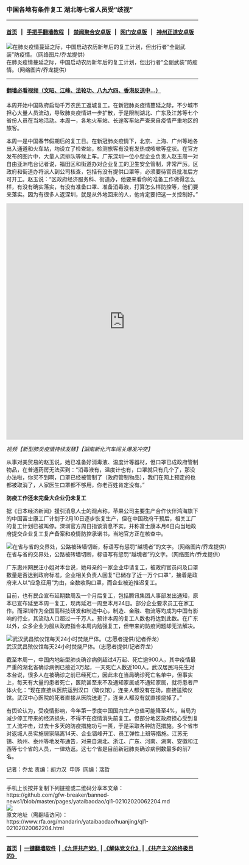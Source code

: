 ### 中国各地有条件复工   湖北等七省人员受“歧视”
------------------------

#### [首页](https://github.com/gfw-breaker/banned-news1/blob/master/README.md) &nbsp;&nbsp;|&nbsp;&nbsp; [手把手翻墙教程](https://github.com/gfw-breaker/guides/wiki) &nbsp;&nbsp;|&nbsp;&nbsp; [禁闻聚合安卓版](https://github.com/gfw-breaker/bn-android) &nbsp;&nbsp;|&nbsp;&nbsp; [网门安卓版](https://github.com/oGate2/oGate) &nbsp;&nbsp;|&nbsp;&nbsp; [神州正道安卓版](https://github.com/SzzdOgate/update) 



<div id="headerimg">
 <img alt="在肺炎疫情蔓延之际，中国启动农历新年后的复工计划，但出行者“全副武装”防疫情。（网络图片/乔龙提供）" src="https://www.rfa.org/mandarin/yataibaodao/huanjing/ql1-02102020062204.html/m0210-ql1p1.jpg/@@images/079351d8-eb6e-426d-8491-55da9ee81d3d.jpeg" title="在肺炎疫情蔓延之际，中国启动农历新年后的复工计划，但出行者“全副武装”防疫情。（网络图片/乔龙提供）"/>
 <div id="headerimgcontents">
  <div id="headerimgcaption">
   <span>
    在肺炎疫情蔓延之际，中国启动农历新年后的复工计划，但出行者“全副武装”防疫情。（网络图片/乔龙提供）
   </span>
   <!-- zoomattribute -->
  </div>
  <!-- headerimgcaption -->
 </div>
 <!-- headerimagecontents -->
</div>

<hr/>


#### [翻墙必看视频（文昭、江峰、法轮功、八九六四、香港反送中...）](http://167.172.214.107/home.html)

<div id="storytext">
 <div>
  <div class="slot_header">
  </div>
 </div>
 <p>
  本周开始中国政府启动千万农民工返城复工。在新冠肺炎疫情蔓延之际，不少城市担心大量人员流动，导致肺炎疫情进一步扩散，于是限制湖北、广东及江苏等七个省份人员在当地活动。本周一，各地火车站、长途客车站严查来自疫情严重地区的旅客。
 </p>
 <p>
  本周一是中国春节假期后的复工日。在新冠肺炎疫情下，北京、上海、广州等地各出入通道和火车站，均设立了检查站，检测旅客有没有发热或咳嗽等症状。在官方发布的图片中，大量人流排队等候上车。广东深圳一位小型企业负责人赵玉周一对自由亚洲电台记者说，福田区和街道办对企业复工的卫生安全管制，非常严厉。区政府和街道办将派人到公司核查，包括有没有提供口罩等，必须要待官员批准后方可开工。赵玉说：“区政府经济服务科、街道办，他要来看你的准备工作做得怎么样，有没有确实落实，有没有准备口罩、准备消毒液，打算怎么样防控等，他们要来落实。因为有很多人返深圳，就是从外地回来的人，他肯定要把这一关控制好。”
 </p>
 <p>
 </p>
 <p>
 </p>
 <p>
  <iframe frameborder="0" height="620" scrolling="no" src="https://www.facebook.com/plugins/video.php?href=https%3A%2F%2Fwww.facebook.com%2FRFAChinese%2Fvideos%2F642837176471576%2F&amp;show_text=0&amp;width=622" width="622">
  </iframe>
 </p>
 <p>
  <i>
   视频【新型肺炎疫情持续发酵】【湖南新化汽车闯关爆发冲突】
  </i>
 </p>
 <p>
  从事对美贸易的赵玉说，她已准备好消毒液、温度计等器材，但口罩已成政府管制物品，在普通药房无法买到：“消毒液有，温度计也有，口罩就只有几个了，那没办法啦，你买不到啊，口罩已经被管制了（政府管制物品），我们在网上预定的也都被取消了，人家医生口罩都不够用，你老百姓肯定没有。”
 </p>
 <p>
  <b>
   防疫工作还未完备大企业仍未复工
  </b>
 </p>
 <p>
  据《日本经济新闻》援引消息人士的观点称，苹果公司主要生产合作伙伴鸿海旗下的中国富士康工厂计划于2月10日逐步恢复生产，但在中国政府干预后，相关工厂的复工计划已被叫停。深圳官方周日指该消息不实，并称富士康本月6日向当地政府提交企业复工复产备案和疫情防控承诺书，当地官方正在核查中。
 </p>
 <p>
 </p>
 <p>
  <div class="image-inline captioned" style="width:1000px;">
   <div style="width:1000px;">
    <img alt="在省与省的交界处，公路被砖墙切断，标语写有惩罚“越境者”的文字。（网络图片/乔龙提供）" src="https://www.rfa.org/mandarin/yataibaodao/huanjing/ql1-02102020062204.html/m0210-ql1p2.jpg" title="在省与省的交界处，公路被砖墙切断，标语写有惩罚“越境者”的文字。（网络图片/乔龙提供）"/>
   </div>
   <div class="image-caption">
    <span style="width:1000px;">
     在省与省的交界处，公路被砖墙切断，标语写有惩罚“越境者”的文字。（网络图片/乔龙提供）
    </span>
    <span class="copyright">
    </span>
   </div>
  </div>
 </p>
 <p>
  广东惠州网民汪小姐对本台说，她母亲的一家企业申请复工，被政府官员问及口罩数量是否达到政府标准，企业相关负责人回复“已储存了近一万个口罩”，接着是政府来人以“应急征用”为由，全数收购口罩，而企业被迫推迟复工。
 </p>
 <p>
  目前，也有民企宣布延期数周及一个月后复工，包括腾讯集团人事部发出通知，原本已宣布延至本周一复工，现再延迟一周至本月24日。部分企业要求员工在家工作。而深圳作为全国高科技研发和制造中心，制造、金融、物流等均成为中国有影响的行业，其流动人口超过一千万人。预计本周的复工人数也将达到此数。在广东以外，众多企业为服从政府指令本周内勉强复工，但带来的防疫问题却无法解决。
 </p>
 <p>
 </p>
 <p>
  <div class="image-inline captioned" style="width:1500px;">
   <div style="width:1500px;">
    <img alt="武汉武昌殡仪馆每天24小时焚烧尸体。（志愿者提供/记者乔龙）" src="https://www.rfa.org/mandarin/yataibaodao/huanjing/ql1-02102020062204.html/m0210-ql1p3.jpg" title="武汉武昌殡仪馆每天24小时焚烧尸体。（志愿者提供/记者乔龙）"/>
   </div>
   <div class="image-caption">
    <span style="width:1500px;">
     武汉武昌殡仪馆每天24小时焚烧尸体。（志愿者提供/记者乔龙）
    </span>
    <span class="copyright">
    </span>
   </div>
  </div>
 </p>
 <p>
  截至本周一，中国内地新型肺炎确诊病例超过4万起、死亡逾900人，其中疫情最严重的湖北省确诊病例已接近3万起，一天死亡人数近100人。武汉居民冯先生对本台说，很多人在被确诊之前已经死亡，因此未在当局确诊死亡名单中，但事实上，每天有大量的患者死亡，医院甚至来不及通知家属或不通知家属，就将患者尸体火化：“现在直接从医院运到汉口（殡仪馆），连亲人都没有在场，直接送殡仪馆。武汉中心医院的死者直接从医院送走了，连亲人都没有就直接烧掉了。”
 </p>
 <p>
  有舆论认为，受疫情影响，今年第一季度中国国内生产总值可能降至4%，当局为减少停工带来的经济损失，不得不在疫情消失前复工。但部分地区政府担心受到复工人流冲击，过去十多天的防疫措施功亏一篑，于是采取各种防范措施。多个省市对返城人员实施居家隔离14天、企业错峰开工、员工弹性上班等措施。江苏无锡、扬州、泰州等地发布通告，对来自湖北、浙江、广东、河南、湖南、安徽和江西等七个省的人员，一律劝返。这七个省是目前新冠肺炎确诊病例数最多的前7名。
 </p>
 <p>
 </p>
 <p>
  记者：乔龙 责编：胡力汉  申铧  网编：瑞哲
 </p>
</div>

<hr/>
手机上长按并复制下列链接或二维码分享本文章：<br/>
https://github.com/gfw-breaker/banned-news1/blob/master/pages/yataibaodao/ql1-02102020062204.md <br/>
<a href='https://github.com/gfw-breaker/banned-news1/blob/master/pages/yataibaodao/ql1-02102020062204.md'><img src='https://github.com/gfw-breaker/banned-news1/blob/master/pages/yataibaodao/ql1-02102020062204.md.png'/></a> <br/>
原文地址（需翻墙访问）：https://www.rfa.org/mandarin/yataibaodao/huanjing/ql1-02102020062204.html


------------------------
#### [首页](https://github.com/gfw-breaker/banned-news1/blob/master/README.md) &nbsp;|&nbsp; [一键翻墙软件](https://github.com/gfw-breaker/nogfw/blob/master/README.md) &nbsp;| [《九评共产党》](https://github.com/gfw-breaker/9ping.md/blob/master/README.md#九评之一评共产党是什么) | [《解体党文化》](https://github.com/gfw-breaker/jtdwh.md/blob/master/README.md) | [《共产主义的终极目的》](https://github.com/gfw-breaker/gczydzjmd.md/blob/master/README.md)


<img src='http://gfw-breaker.win/banned-news/pages/yataibaodao/ql1-02102020062204.md' width='0px' height='0px'/>